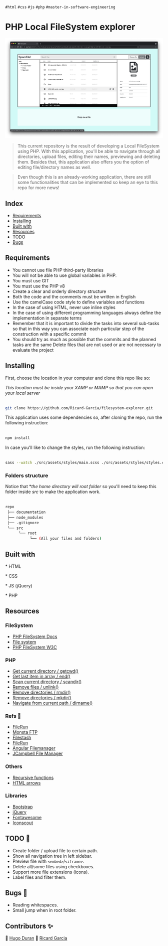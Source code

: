 `#html` `#css` `#js` `#php` `#master-in-software-engineering`

# PHP Local FileSystem explorer <!-- omit in toc -->

<p>
  <img alt="preview" src="./documentation/process/Screenshot 2021-07-01 at 12.14.58.png" />
</p>

> This current repository is the result of developing a Local FileSystem using PHP. With this application, you'll be able to navigate through all directories, upload files, editing their names, previewing and deleting them. Besides that, this application also offers you the option of editing file/directory names as well.

> Even though this is an already-working application, there are still some functionalities that can be implemented so keep an eye to this repo for more news!

## Index <!-- omit in toc -->

- [Requirements](#requirements)
- [Installing](#installing)
- [Built with](#built-with)
- [Resources](#resources)
- [TODO](#todo)
- [Bugs](#bugs)

## Requirements

- You cannot use file PHP third-party libraries
- You will not be able to use global variables in PHP.
- You must use GIT
- You must use the PHP v8
- Create a clear and orderly directory structure
- Both the code and the comments must be written in English
- Use the camelCase code style to define variables and functions
- In the case of using HTML, never use inline styles
- In the case of using different programming languages ​​always define the implementation in separate terms
- Remember that it is important to divide the tasks into several sub-tasks so that in this way you can associate each particular step of the construction with a specific commit
- You should try as much as possible that the commits and the planned tasks are the same
  Delete files that are not used or are not necessary to evaluate the project

## Installing

First, choose the location in your computer and clone this repo like so:

_This location must be inside your XAMP or MAMP so that you can open your local server_

```bash

git clone https://github.com/Ricard-Garcia/filesystem-explorer.git

```

This application uses some dependencies so, after cloning the repo, run the following instruction:

```bash

npm install

```

In case you'll like to change the styles, run the following instruction:

```bash

sass --watch ./src/assets/styles/main.scss ./src/assets/styles/styles.css

```

### Folders structure

Notice that \**the home directory will *root* folder* so you'll need to keep this folder inside _src_ to make the application work.

```bash

repo
 ├── documentation
 ├── node_modules
 ├── .gitignore
 └── src
      └── root
           └── (All your files and folders)

```

## Built with

\* HTML

\* CSS

\* JS (jQuery)

\* PHP

## Resources

### FileSystem

- [PHP FileSystem Docs](https://www.php.net/manual/en/ref.filesystem.php)
- [File system](https://es.wikipedia.org/wiki/Administrador_de_archivos)
- [PHP FileSystem W3C](https://www.w3schools.com/php/php_ref_filesystem.asp)

### PHP

- [Get current directory / getcwd()](https://www.php.net/manual/en/function.getcwd.php)
- [Get last item in array / end()](https://www.php.net/manual/es/function.end.php)
- [Scan current directory / scandir()](https://www.php.net/manual/en/function.scandir.php)
- [Remove files / unlink()](https://www.php.net/manual/en/function.unlink.php)
- [Remove directories / rmdir()](https://www.php.net/manual/es/function.rmdir.php)
- [Remove directories / mkdir()](https://www.php.net/manual/en/function.mkdir.php)
- [Navigate from current path / dirname()](https://www.php.net/manual/es/function.dirname.php)

### Refs 👀

- [FileRun](https://filerun.com/)
- [Monsta FTP](https://alternativeto.net/software/monsta-ftp/about/)
- [Filestash](https://alternativeto.net/software/nuage-app/about/)
- [FileRun](https://alternativeto.net/software/filerun--file-manager/)
- [Angular Filemanager](https://awesomeopensource.com/project/joni2back/angular-filemanager)
- [JCampbell File Manager](https://github.com/jcampbell1/simple-file-manager)

### Others

- [Recursive functions](https://www.geeksforgeeks.org/recursive-functions/)
- [HTML arrows](https://www.w3schools.com/charsets/ref_utf_arrows.asp)

### Libraries

- [Bootstrap](https://getbootstrap.com/)
- [jQuery](https://jquery.com/)
- [Fontawesome](https://fontawesome.com/)
- [Iconscout](https://iconscout.com/)

## TODO 🤝

- Create folder / upload file to certain path.
- Show all navigation tree in left sidebar.
- Preview file with `<embed>`/`<iframe>`.
- Delete all/some files using checkboxes.
- Support more file extensions (icons).
- Label files and filter them.

## Bugs 🚨

- Reading whitespaces.
- Small jump when in root folder.

## Contributors ✨ <!-- omit in toc -->

👤 [Hugo Duran](https://github.com/Hugo05Duran)
👤 [Ricard Garcia](https://github.com/Ricard-Garcia)
